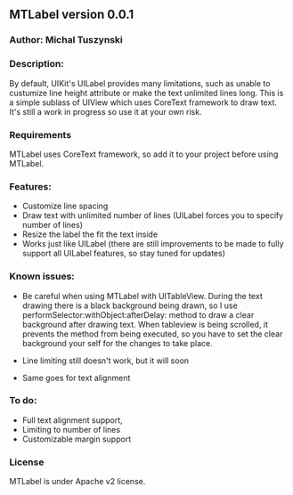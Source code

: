 ## MTLabel version 0.0.1

### Author: Michal Tuszynski

### Description:

By default, UIKit's UILabel provides many limitations, such as unable to custumize line height attribute or make the text unlimited lines long. This is a simple sublass of UIView which uses CoreText framework to draw text. It's still a work in progress so use it at your own risk.

### Requirements

MTLabel uses CoreText  framework, so add it to your project before using MTLabel.

### Features:

- Customize line spacing
- Draw text with unlimited number of lines (UILabel forces you to specify number of lines)
- Resize the label the fit the text inside
- Works just like UILabel (there are still improvements to be made to fully support all UILabel features, so stay tuned for updates)

### Known issues:

- Be careful when using MTLabel with UITableView. During the text drawing there is a black background being drawn, so I use performSelector:withObject:afterDelay: method to draw a clear background after drawing text. When tableview is being scrolled, it prevents the method from being executed, so you have to set the clear background your self for the changes to take place.

- Line limiting still doesn't work, but it will soon
- Same goes for text alignment

### To do:

- Full text alignment support,
- Limiting to number of lines
- Customizable margin support

### License

MTLabel is under Apache v2 license. 
